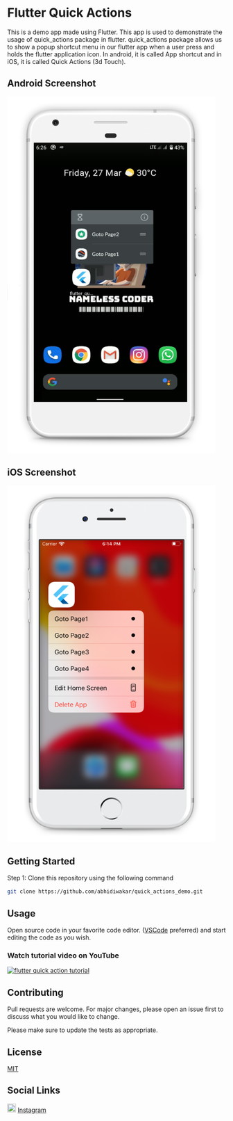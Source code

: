 # Flutter Quick Actions

This is a demo app made using Flutter. This app is used to demonstrate the usage of quick_actions package in flutter. quick_actions package allows us to show a popup shortcut menu in our flutter app when a user press and holds the flutter application icon. In android, it is called App shortcut and in iOS, it is called Quick Actions (3d Touch).
## Android Screenshot
<img src="https://github.com/abhidiwakar/quick_actions_demo/blob/master/screenshot.jpg" width="480" height="820">

## iOS Screenshot
<img src="https://github.com/abhidiwakar/quick_actions_demo/blob/master/screenshot_iphone.jpg" width="480" height="820">


## Getting Started

Step 1: Clone this repository using the following command

```bash
git clone https://github.com/abhidiwakar/quick_actions_demo.git
```

## Usage

Open source code in your favorite code editor. ([VSCode](https://code.visualstudio.com/) preferred) and start editing the code as you wish.

### Watch tutorial video on YouTube
[![flutter quick action tutorial](https://img.youtube.com/vi/Pt_e5rrL-X8/0.jpg)](https://www.youtube.com/watch?v=Pt_e5rrL-X8)

## Contributing
Pull requests are welcome. For major changes, please open an issue first to discuss what you would like to change.

Please make sure to update the tests as appropriate.

## License
[MIT](https://choosealicense.com/licenses/mit/)

## Social Links
<img src="https://upload.wikimedia.org/wikipedia/commons/thumb/e/e7/Instagram_logo_2016.svg/100px-Instagram_logo_2016.svg.png" width="20" height="20"> [Instagram](https://www.instagram.com/nameless_coder/)
